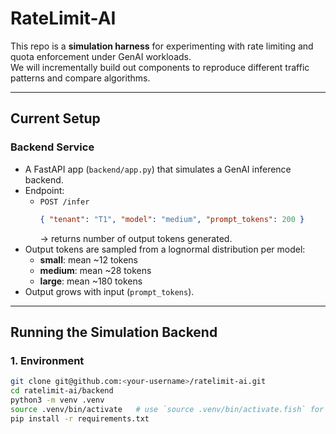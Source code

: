 # RateLimit-AI

This repo is a **simulation harness** for experimenting with rate limiting and quota enforcement under GenAI workloads.  
We will incrementally build out components to reproduce different traffic patterns and compare algorithms.

---

## Current Setup

### Backend Service
- A FastAPI app (`backend/app.py`) that simulates a GenAI inference backend.
- Endpoint:
  - `POST /infer`
    ```json
    { "tenant": "T1", "model": "medium", "prompt_tokens": 200 }
    ```
    → returns number of output tokens generated.
- Output tokens are sampled from a lognormal distribution per model:
  - **small**: mean ~12 tokens
  - **medium**: mean ~28 tokens
  - **large**: mean ~180 tokens
- Output grows with input (`prompt_tokens`).

---

## Running the Simulation Backend

### 1. Environment
```bash
git clone git@github.com:<your-username>/ratelimit-ai.git
cd ratelimit-ai/backend
python3 -m venv .venv
source .venv/bin/activate   # use `source .venv/bin/activate.fish` for fish shell
pip install -r requirements.txt
